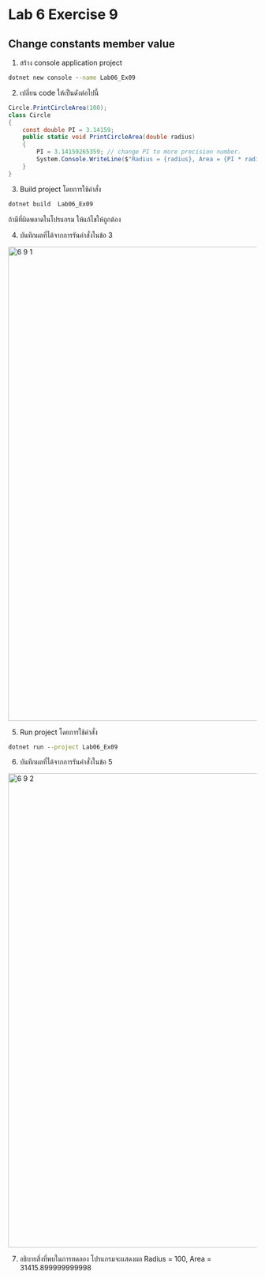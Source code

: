 # Lab 6 Exercise 9

## Change constants member value

1. สร้าง console application project

```cmd
dotnet new console --name Lab06_Ex09
```

2. เปลี่ยน code ให้เป็นดังต่อไปนี้

```cs
Circle.PrintCircleArea(100);
class Circle
{
    const double PI = 3.14159;
    public static void PrintCircleArea(double radius)
    {
        PI = 3.14159265359; // change PI to more precision number.
        System.Console.WriteLine($"Radius = {radius}, Area = {PI * radius * radius}");
    }
}
```

3. Build project โดยการใช้คำสั่ง

```cmd
dotnet build  Lab06_Ex09
```

ถ้ามีที่ผิดพลาดในโปรแกรม ให้แก้ไขให้ถูกต้อง

4. บันทึกผลที่ได้จากการรันคำสั่งในข้อ 3 
<img width="960" alt="6 9 1" src="https://github.com/NathaphonTan/03376836-OOP-2566-Lab-06/assets/144870609/f50147fb-7fb7-43f3-b8c2-7d87918f4d39">

5. Run project โดยการใช้คำสั่ง

```cmd
dotnet run --project Lab06_Ex09
```

6. บันทึกผลที่ได้จากการรันคำสั่งในข้อ 5
<img width="960" alt="6 9 2" src="https://github.com/NathaphonTan/03376836-OOP-2566-Lab-06/assets/144870609/48db2b8c-8220-4edb-a7d8-16e8edda225f">

7. อธิบายสิ่งที่พบในการทดลอง
โปรแกรมจะแสดงผล
Radius = 100, Area = 31415.899999999998
